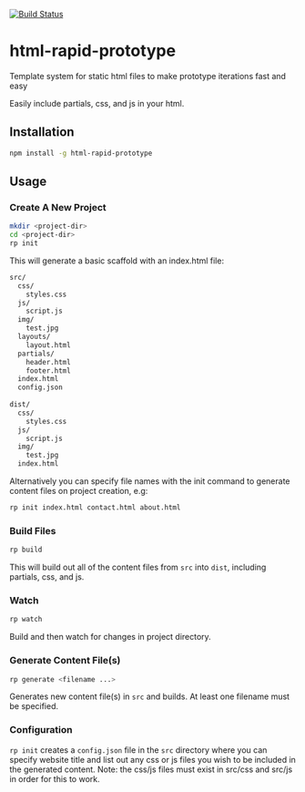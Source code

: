 [![Build Status](https://travis-ci.org/amodelbello/html-rapid-prototype.svg?branch=master)](https://travis-ci.org/amodelbello/html-rapid-prototype)

# html-rapid-prototype
Template system for static html files to make prototype iterations fast and easy

Easily include partials, css, and js in your html.

## Installation
```bash
npm install -g html-rapid-prototype
```

## Usage

### Create A New Project
```bash
mkdir <project-dir>
cd <project-dir>
rp init
```
This will generate a basic scaffold with an index.html file:
```bash
src/
  css/
    styles.css
  js/
    script.js
  img/
    test.jpg
  layouts/
    layout.html
  partials/
    header.html
    footer.html
  index.html
  config.json
  
dist/
  css/
    styles.css
  js/
    script.js
  img/
    test.jpg
  index.html
```
Alternatively you can specify file names with the init command to generate content files on project creation, e.g:
```bash
rp init index.html contact.html about.html
```

### Build Files
```bash
rp build
```
This will build out all of the content files from `src` into `dist`, including partials, css, and js.

### Watch
```bash
rp watch
```
Build and then watch for changes in project directory.

### Generate Content File(s)
```bash
rp generate <filename ...>
```
Generates new content file(s) in `src` and builds. 
At least one filename must be specified.

### Configuration
`rp init` creates a `config.json` file in the `src` directory where you can specify website title and list out any css or js files you wish to be included in the generated content. Note: the css/js files must exist in src/css and src/js in order for this to work.

